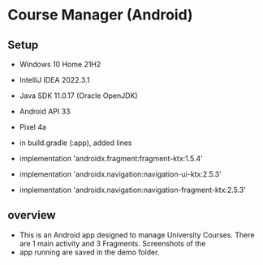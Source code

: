 # Course Manager (Android)

## Setup
* Windows 10 Home 21H2
* IntelliJ IDEA 2022.3.1
* Java SDK 11.0.17 (Oracle OpenJDK)
* Android API 33
* Pixel 4a

* in build.gradle (:app), added lines
* implementation 'androidx.fragment:fragment-ktx:1.5.4'
* implementation 'androidx.navigation:navigation-ui-ktx:2.5.3'
* implementation 'androidx.navigation:navigation-fragment-ktx:2.5.3'


## overview
* This is an Android app designed to manage University Courses. There are 1 main activity and 3 Fragments. Screenshots of the
* app running are saved in the demo folder.
